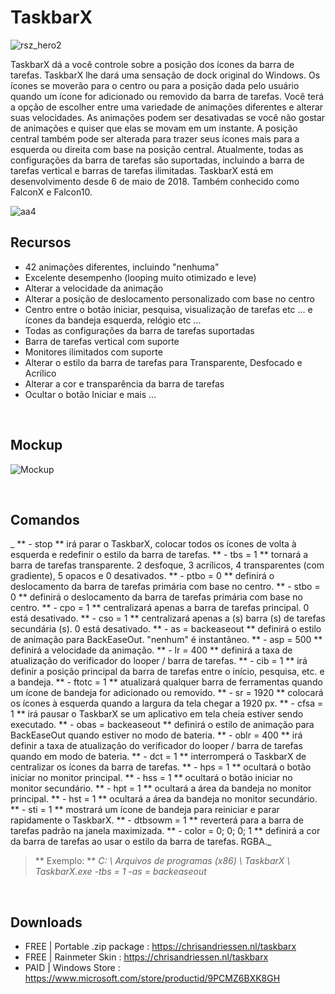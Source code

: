 
# TaskbarX

![rsz_hero2](https://user-images.githubusercontent.com/50437199/90984468-6c5a1a00-e575-11ea-9af0-a874115e07e7.png)

TaskbarX dá a você controle sobre a posição dos ícones da barra de tarefas.
TaskbarX lhe dará uma sensação de dock original do Windows. Os ícones se moverão para o centro ou para a posição dada pelo usuário quando um ícone for adicionado ou removido da barra de tarefas. Você terá a opção de escolher entre uma variedade de animações diferentes e alterar suas velocidades. As animações podem ser desativadas se você não gostar de animações e quiser que elas se movam em um instante. A posição central também pode ser alterada para trazer seus ícones mais para a esquerda ou direita com base na posição central. Atualmente, todas as configurações da barra de tarefas são suportadas, incluindo a barra de tarefas vertical e barras de tarefas ilimitadas.
TaskbarX está em desenvolvimento desde 6 de maio de 2018. Também conhecido como FalconX e Falcon10.
&nbsp;

![aa4](https://user-images.githubusercontent.com/50437199/79305152-1c968280-7ef3-11ea-9eda-c97f61b758bd.png)
&nbsp;

## Recursos

- 42 animações diferentes, incluindo "nenhuma"
- Excelente desempenho (looping muito otimizado e leve)
- Alterar a velocidade da animação
- Alterar a posição de deslocamento personalizado com base no centro
- Centro entre o botão iniciar, pesquisa, visualização de tarefas etc ... e ícones da bandeja esquerda, relógio etc ...
- Todas as configurações da barra de tarefas suportadas
- Barra de tarefas vertical com suporte
- Monitores ilimitados com suporte
- Alterar o estilo da barra de tarefas para Transparente, Desfocado e Acrílico
- Alterar a cor e transparência da barra de tarefas
- Ocultar o botão Iniciar e mais ...


&nbsp;


## Mockup

![Mockup](https://chrisandriessen.nl/images/Mockup.png)




&nbsp;


## Comandos

_ ** - stop ** irá parar o TaskbarX, colocar todos os ícones de volta à esquerda e redefinir o estilo da barra de tarefas.
** - tbs = 1 ** tornará a barra de tarefas transparente. 2 desfoque, 3 acrílicos, 4 transparentes (com gradiente), 5 opacos e 0 desativados.
** - ptbo = 0 ** definirá o deslocamento da barra de tarefas primária com base no centro.
** - stbo = 0 ** definirá o deslocamento da barra de tarefas primária com base no centro.
** - cpo = 1 ** centralizará apenas a barra de tarefas principal. 0 está desativado.
** - cso = 1 ** centralizará apenas a (s) barra (s) de tarefas secundária (s). 0 está desativado.
** - as = backeaseout ** definirá o estilo de animação para BackEaseOut. "nenhum" é instantâneo.
** - asp = 500 ** definirá a velocidade da animação.
** - lr = 400 ** definirá a taxa de atualização do verificador do looper / barra de tarefas.
** - cib = 1 ** irá definir a posição principal da barra de tarefas entre o início, pesquisa, etc. e a bandeja.
** - ftotc = 1 ** atualizará qualquer barra de ferramentas quando um ícone de bandeja for adicionado ou removido.
** - sr = 1920 ** colocará os ícones à esquerda quando a largura da tela chegar a 1920 px.
** - cfsa = 1 ** irá pausar o TaskbarX se um aplicativo em tela cheia estiver sendo executado.
** - obas = backeaseout ** definirá o estilo de animação para BackEaseOut quando estiver no modo de bateria.
** - oblr = 400 ** irá definir a taxa de atualização do verificador do looper / barra de tarefas quando em modo de bateria.
** - dct = 1 ** interromperá o TaskbarX de centralizar os ícones da barra de tarefas.
** - hps = 1 ** ocultará o botão iniciar no monitor principal.
** - hss = 1 ** ocultará o botão iniciar no monitor secundário.
** - hpt = 1 ** ocultará a área da bandeja no monitor principal.
** - hst = 1 ** ocultará a área da bandeja no monitor secundário.
** - sti = 1 ** mostrará um ícone de bandeja para reiniciar e parar rapidamente o TaskbarX.
** - dtbsowm = 1 ** reverterá para a barra de tarefas padrão na janela maximizada.
** - color = 0; 0; 0; 1 ** definirá a cor da barra de tarefas ao usar o estilo da barra de tarefas. RGBA._
  
> ** Exemplo: ** _C: \ Arquivos de programas (x86) \ TaskbarX \ TaskbarX.exe -tbs = 1 -as = backeaseout_


&nbsp;


## Downloads

- FREE | Portable .zip package : https://chrisandriessen.nl/taskbarx 
- FREE | Rainmeter Skin : https://chrisandriessen.nl/taskbarx 
- PAID | Windows Store : https://www.microsoft.com/store/productid/9PCMZ6BXK8GH

